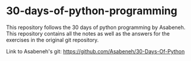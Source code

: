 # 30-days-of-python-programming
 This repository follows the 30 days of python programming by Asabeneh. This repository contains all the notes as well as the answers for the exercises in the original git repository.

 Link to Asabeneh's git: https://github.com/Asabeneh/30-Days-Of-Python
